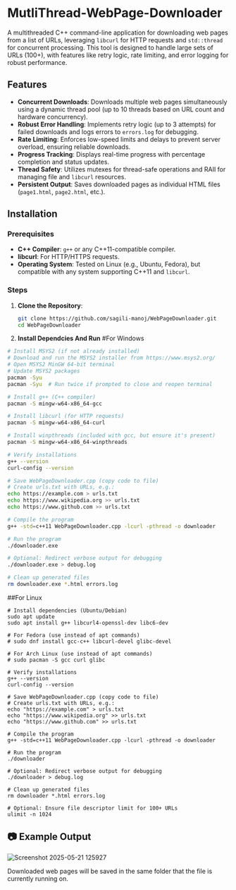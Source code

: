 # MutliThread-WebPage-Downloader

A multithreaded C++ command-line application for downloading web pages from a list of URLs, leveraging `libcurl` for HTTP requests and `std::thread` for concurrent processing. This tool is designed to handle large sets of URLs (100+), with features like retry logic, rate limiting, and error logging for robust performance.

## Features
- **Concurrent Downloads**: Downloads multiple web pages simultaneously using a dynamic thread pool (up to 10 threads based on URL count and hardware concurrency).
- **Robust Error Handling**: Implements retry logic (up to 3 attempts) for failed downloads and logs errors to `errors.log` for debugging.
- **Rate Limiting**: Enforces low-speed limits and delays to prevent server overload, ensuring reliable downloads.
- **Progress Tracking**: Displays real-time progress with percentage completion and status updates.
- **Thread Safety**: Utilizes mutexes for thread-safe operations and RAII for managing file and `libcurl` resources.
- **Persistent Output**: Saves downloaded pages as individual HTML files (`page1.html`, `page2.html`, etc.).

## Installation

### Prerequisites
- **C++ Compiler**: `g++` or any C++11-compatible compiler.
- **libcurl**: For HTTP/HTTPS requests.
- **Operating System**: Tested on Linux (e.g., Ubuntu, Fedora), but compatible with any system supporting C++11 and `libcurl`.

### Steps
1. **Clone the Repository**:
   ```bash
   git clone https://github.com/sagili-manoj/WebPageDownloader.git
   cd WebPageDownloader
   ```
2. **Install Dependcies And Run**
   #For Windows
```bash
# Install MSYS2 (if not already installed)
# Download and run the MSYS2 installer from https://www.msys2.org/
# Open MSYS2 MinGW 64-bit terminal
# Update MSYS2 packages
pacman -Syu
pacman -Syu  # Run twice if prompted to close and reopen terminal

# Install g++ (C++ compiler)
pacman -S mingw-w64-x86_64-gcc

# Install libcurl (for HTTP requests)
pacman -S mingw-w64-x86_64-curl

# Install winpthreads (included with gcc, but ensure it's present)
pacman -S mingw-w64-x86_64-winpthreads

# Verify installations
g++ --version
curl-config --version

# Save WebPageDownloader.cpp (copy code to file)
# Create urls.txt with URLs, e.g.:
echo https://example.com > urls.txt
echo https://www.wikipedia.org >> urls.txt
echo https://www.github.com >> urls.txt

# Compile the program
g++ -std=c++11 WebPageDownloader.cpp -lcurl -pthread -o downloader

# Run the program
./downloader.exe

# Optional: Redirect verbose output for debugging
./downloader.exe > debug.log

# Clean up generated files
rm downloader.exe *.html errors.log
```
##For Linux
  ```Terminal
# Install dependencies (Ubuntu/Debian)
sudo apt update
sudo apt install g++ libcurl4-openssl-dev libc6-dev

# For Fedora (use instead of apt commands)
# sudo dnf install gcc-c++ libcurl-devel glibc-devel

# For Arch Linux (use instead of apt commands)
# sudo pacman -S gcc curl glibc

# Verify installations
g++ --version
curl-config --version

# Save WebPageDownloader.cpp (copy code to file)
# Create urls.txt with URLs, e.g.:
echo "https://example.com" > urls.txt
echo "https://www.wikipedia.org" >> urls.txt
echo "https://www.github.com" >> urls.txt

# Compile the program
g++ -std=c++11 WebPageDownloader.cpp -lcurl -pthread -o downloader

# Run the program
./downloader

# Optional: Redirect verbose output for debugging
./downloader > debug.log

# Clean up generated files
rm downloader *.html errors.log

# Optional: Ensure file descriptor limit for 100+ URLs
ulimit -n 1024
```

## 📷 Example Output
![Screenshot 2025-05-21 125927](https://github.com/user-attachments/assets/2402c649-1e1f-4380-b67c-3abe12e4557a)


Downloaded web pages will be saved in the same folder that the file is currently running on.
